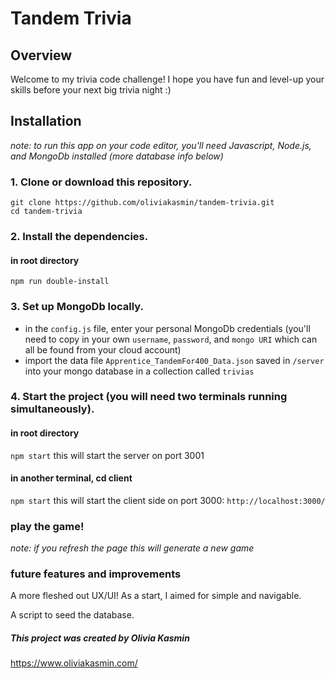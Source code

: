 # Tandem Trivia

## Overview

Welcome to my trivia code challenge! I hope you have fun and level-up your skills before your next big trivia night :)

## Installation

_note: to run this app on your code editor, you'll need Javascript, Node.js, and MongoDb installed (more database info below)_

### 1. Clone or download this repository.

```
git clone https://github.com/oliviakasmin/tandem-trivia.git
cd tandem-trivia
```

### 2. Install the dependencies.

#### in root directory

`npm run double-install`

### 3. Set up MongoDb locally.

- in the `config.js` file, enter your personal MongoDb credentials (you'll need to copy in your own `username`, `password`, and `mongo URI` which can all be found from your cloud account)
- import the data file `Apprentice_TandemFor400_Data.json` saved in `/server` into your mongo database in a collection called `trivias`

### 4. Start the project (you will need two terminals running simultaneously).

#### in root directory

`npm start`
this will start the server on port 3001

#### in another terminal, cd client

`npm start`
this will start the client side on port 3000: `http://localhost:3000/`

### play the game!

_note: if you refresh the page this will generate a new game_

### future features and improvements

A more fleshed out UX/UI! As a start, I aimed for simple and navigable.

A script to seed the database.

##### This project was created by Olivia Kasmin

https://www.oliviakasmin.com/
